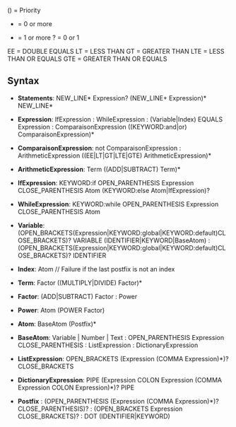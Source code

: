 () = Priority

* = 0 or more
+ = 1 or more
? = 0 or 1

EE = DOUBLE EQUALS
LT = LESS THAN
GT = GREATER THAN
LTE = LESS THAN OR EQUALS
GTE = GREATER THAN OR EQUALS

## Syntax

-   **Statements**: NEW_LINE* Expression? (NEW_LINE+ Expression)* NEW_LINE*

-   **Expression**: IfExpression
                  : WhileExpression
                  : (Variable|Index) EQUALS Expression
                  : ComparaisonExpression ((KEYWORD:and|or) ComparaisonExpression)*

-   **ComparaisonExpression**: not ComparaisonExpression
                             : ArithmeticExpression ((EE|LT|GT|LTE|GTE) ArithmeticExpression)*

-   **ArithmeticExpression**: Term ((ADD|SUBTRACT) Term)*

-   **IfExpression**: KEYWORD:if OPEN_PARENTHESIS Expression CLOSE_PARENTHESIS Atom (KEYWORD:else Atom|IfExpression)?

-   **WhileExpression**: KEYWORD:while OPEN_PARENTHESIS Expression CLOSE_PARENTHESIS Atom

-   **Variable**: (OPEN_BRACKETS(Expression|KEYWORD:global|KEYWORD:default)CLOSE_BRACKETS)? VARIABLE (IDENTIFIER|KEYWORD|BaseAtom)
                : (OPEN_BRACKETS(Expression|KEYWORD:global|KEYWORD:default)CLOSE_BRACKETS)? IDENTIFIER

-   **Index**: Atom // Failure if the last postfix is not an index

-   **Term**: Factor ((MULTIPLY|DIVIDE) Factor)*

-   **Factor**: (ADD|SUBTRACT) Factor
              : Power

-   **Power**: Atom (POWER Factor)

-   **Atom**: BaseAtom (Postfix)*

-   **BaseAtom**: Variable | Number | Text
            : OPEN_PARENTHESIS Expression CLOSE_PARENTHESIS
            : ListExpression
            : DictionaryExpression

-   **ListExpression**: OPEN_BRACKETS (Expression (COMMA Expression)*)? CLOSE_BRACKETS

-   **DictionaryExpression**: PIPE (Expression COLON Expression (COMMA Expression COLON Expression)*)? PIPE

-   **Postfix** : (OPEN_PARENTHESIS (Expression (COMMA Expression)*)? CLOSE_PARENTHESIS)?
                : (OPEN_BRACKETS Expression CLOSE_BRACKETS)?
                : DOT (IDENTIFIER|KEYWORD)
